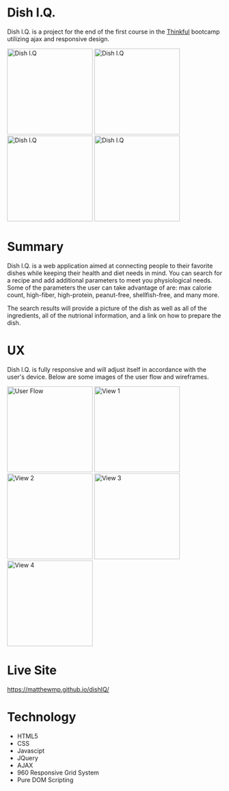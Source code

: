 # Dish I.Q. #

Dish I.Q. is a project for the end of the first course in the [Thinkful](https://www.thinkful.com/) bootcamp utilizing ajax and responsive design.


<img src="https://github.com/mmpal78/dishIQ/blob/gh-pages/User_Flows_Wireframes/s.jpg?raw=true" width=200 alt="Dish I.Q" />
<img src="https://github.com/mmpal78/dishIQ/blob/gh-pages/User_Flows_Wireframes/ss2.jpg?raw=true" width=200 alt="Dish I.Q" />
<img src="https://github.com/mmpal78/dishIQ/blob/gh-pages/User_Flows_Wireframes/ss3.jpg?raw=true" width=200 alt="Dish I.Q" />
<img src="https://github.com/mmpal78/dishIQ/blob/gh-pages/User_Flows_Wireframes/ss4.jpg?raw=true" width=200 alt="Dish I.Q" />


# Summary #

Dish I.Q. is a web application aimed at connecting people to their favorite dishes while keeping their health and diet needs in mind.  You can search for a recipe and add additional parameters to meet you physiological needs.  Some of the parameters the user can take advantage of are: max calorie count, high-fiber, high-protein, peanut-free, shellfish-free, and many more.

The search results will provide a picture of the dish as well as all of the ingredients, all of the nutrional information, and a link on how to prepare the dish.

# UX #

Dish I.Q. is fully responsive and will adjust itself in accordance with the user's device.  Below are some images of the user flow and wireframes.

<img src="https://github.com/mmpal78/dishIQ/blob/gh-pages/User_Flows_Wireframes/UserFlow.jpg?raw=true" width=200 alt="User Flow" />
<img src="https://github.com/mmpal78/dishIQ/blob/gh-pages/User_Flows_Wireframes/view1.png?raw=true" width=200 alt="View 1" />
<img src="https://github.com/mmpal78/dishIQ/blob/gh-pages/User_Flows_Wireframes/view2.png?raw=true" width=200 alt="View 2" />
<img src="https://github.com/mmpal78/dishIQ/blob/gh-pages/User_Flows_Wireframes/view3.png?raw=true" width=200 alt="View 3" />
<img src="https://github.com/mmpal78/dishIQ/blob/gh-pages/User_Flows_Wireframes/view4.png?raw=true" width=200 alt="View 4" />

# Live Site #
https://matthewmp.github.io/dishIQ/

# Technology #

<ul>
    <li>HTML5</li>
    <li>CSS</li>
    <li>Javascipt</li>
    <li>JQuery</li>
    <li>AJAX</li>
    <li>960 Responsive Grid System</li>
    <li>Pure DOM Scripting</li>
    
</ul>
